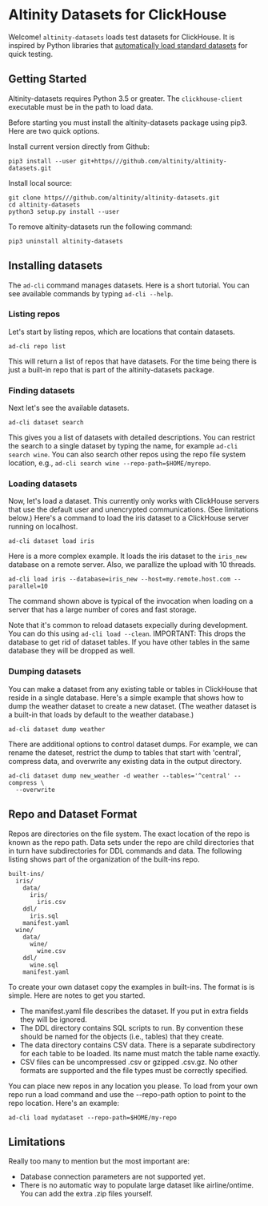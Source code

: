 # Altinity Datasets for ClickHouse

Welcome!  `altinity-datasets` loads test datasets for ClickHouse.  It is 
inspired by Python libraries that [automatically load standard datasets](https///scikit-learn.org/stable/modules/generated/sklearn.datasets.load_iris.html#sklearn.datasets.load_iris) 
for quick testing.  

## Getting Started

Altinity-datasets requires Python 3.5 or greater. The `clickhouse-client` 
executable must be in the path to load data. 

Before starting you must install the altinity-datasets package using
pip3. Here are two quick options.

Install current version directly from Github:
```
pip3 install --user git+https///github.com/altinity/altinity-datasets.git
```

Install local source:
```
git clone https///github.com/altinity/altinity-datasets.git
cd altinity-datasets
python3 setup.py install --user
```

To remove altinity-datasets run the following command:
```
pip3 uninstall altinity-datasets
```

## Installing datasets

The `ad-cli` command manages datasets.  Here is a short tutorial.  You can 
see available commands by typing `ad-cli --help`. 

### Listing repos

Let's start by listing repos, which are locations that contain datasets. 

```
ad-cli repo list
```
This will return a list of repos that have datasets.  For the time being there
is just a built-in repo that is part of the altinity-datasets package. 

### Finding datasets

Next let's see the available datasets.  
```
ad-cli dataset search
```
This gives you a list of datasets with detailed descriptions.  You can 
restrict the search to a single dataset by typing the name, for example
`ad-cli search wine`.  You can also search other repos using the repo 
file system location, e.g., `ad-cli search wine --repo-path=$HOME/myrepo`.

### Loading datasets
Now, let's load a dataset.  This currently only works with ClickHouse
servers that use the default user and unencrypted communications.  (See 
limitations below.) Here's a command to load the iris dataset to a 
ClickHouse server running on localhost. 

```
ad-cli dataset load iris
```

Here is a more complex example.  It loads the iris dataset to the `iris_new`
database on a remote server.  Also, we parallize the upload with 10 threads. 
```
ad-cli load iris --database=iris_new --host=my.remote.host.com --parallel=10
```

The command shown above is typical of the invocation when loading on a 
server that has a large number of cores and fast storage. 

Note that it's common to reload datasets expecially during development.
You can do this using `ad-cli load --clean`.  IMPORTANT:  This drops the
database to get rid of dataset tables.  If you have other tables in the
same database they will be dropped as well.

### Dumping datasets

You can make a dataset from any existing table or tables in ClickHouse 
that reside in a single database.  Here's a simple example that shows 
how to dump the weather dataset to create a new dataset. (The weather
dataset is a built-in that loads by default to the weather database.)
```
ad-cli dataset dump weather
```

There are additional options to control dataset dumps.  For example,
we can rename the dateset, restrict the dump to tables that start with
'central', compress data, and overwrite any existing data in the output
directory.

```
ad-cli dataset dump new_weather -d weather --tables='^central' --compress \
  --overwrite
```

## Repo and Dataset Format

Repos are directories on the file system.  The exact location of the repo is 
known as the repo path.  Data sets under the repo are child directories that
in turn have subdirectories for DDL commands and data.  The following listing 
shows part of the organization of the built-ins repo. 

```
built-ins/
  iris/
    data/
      iris/
        iris.csv
    ddl/
      iris.sql
    manifest.yaml
  wine/
    data/
      wine/
        wine.csv
    ddl/
      wine.sql
    manifest.yaml
```

To create your own dataset copy the examples in built-ins.  The format is 
is simple.  Here are notes to get you started. 

* The manifest.yaml file describes the dataset.  If you put in extra fields 
  they will be ignored. 
* The DDL directory contains SQL scripts to run.  By convention these should
  be named for the objects (i.e., tables) that they create. 
* The data directory contains CSV data.  There is a separate subdirectory 
  for each table to be loaded.  Its name must match the table name exactly.
* CSV files can be uncompressed .csv or gzipped .csv.gz.  No other formats
  are supported and the file types must be correctly specified. 

You can place new repos in any location you please.  To load from your 
own repo run a load command and use the --repo-path option to point to the
repo location.  Here's an example:

```
ad-cli load mydataset --repo-path=$HOME/my-repo
```

## Limitations

Really too many to mention but the most important are:

* Database connection parameters are not supported yet.
* There is no automatic way to populate large dataset like airline/ontime. 
  You can add the extra .zip files yourself. 
